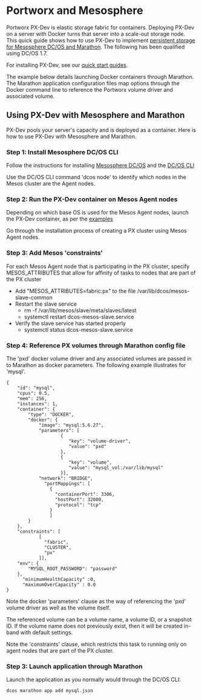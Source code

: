 
# Portworx and Mesosphere
Portworx PX-Dev is elastic storage fabric for containers. Deploying PX-Dev on a server with Docker turns that server into a scale-out storage node. This quick guide shows how to use PX-Dev to implement [persistent storage for Mesosphere DC/OS and Marathon](https://portworx.com/use-case/persistent-storage-dcos/).  The following has been qualified using DC/OS 1.7.

For installing PX-Dev, see our [quick start guides](https://github.com/portworx/px-dev#install-and-quick-start-guides). 

The example below details launching Docker containers through Marathon.   The Marathon application configuration files map options through the Docker command line to reference the Portworx volume driver and associated volume.

## Using PX-Dev with Mesosphere and Marathon
PX-Dev pools your server's capacity and is deployed as a container.   Here is how to use PX-Dev with Mesosphere and Marathon.

### Step 1: Install Mesosphere DC/OS CLI

Follow the instructions for installing [Mesosphere DC/OS](https://dcos.io/install) and the [DC/OS CLI](https://docs.mesosphere.com/1.7/usage/cli/install)

Use the DC/OS CLI command 'dcos node' to identify which nodes in the Mesos cluster are the Agent nodes.

### Step 2: Run the PX-Dev container on Mesos Agent nodes

Depending on which base OS is used for the Mesos Agent nodes, launch the PX-Dev container, as per the [examples](https://github.com/portworx/px-dev)

Go through the installation process of creating a PX cluster using Mesos Agent nodes.

### Step 3: Add Mesos 'constraints'
For each Mesos Agent node that is participating in the PX cluster, specify MESOS_ATTRIBUTES that allow for affinity of tasks to nodes that are part of the PX cluster

- Add "MESOS_ATTRIBUTES=fabric:px" to the file /var/lib/dcos/mesos-slave-common
- Restart the slave service
  - rm -f /var/lib/mesos/slave/meta/slaves/latest
  - systemctl restart dcos-mesos-slave.service
- Verify the slave service has started properly
  - systemctl status dcos-mesos-slave.service

### Step 4: Reference PX volumes through Marathon config file

The 'pxd' docker volume driver and any associated volumes are passed in to Marathon as docker parameters.   The following example illustrates for 'mysql'.
```
{
    "id": "mysql",
    "cpus": 0.5,
    "mem": 256,
    "instances": 1,
    "container": {
        "type": "DOCKER",
        "docker": {
            "image": "mysql:5.6.27",
            "parameters": [
                    {
                       "key": "volume-driver",
                       "value": "pxd"
                    },
                    {
                       "key": "volume",
                       "value": "mysql_vol:/var/lib/mysql"
                    }],
            "network": "BRIDGE",
              "portMappings": [
                {
                  "containerPort": 3306,
                  "hostPort": 32000,
                  "protocol": "tcp"
                }
                ]
        }
    },
    "constraints": [
            [
              "fabric",
              "CLUSTER",
              "px"
            ]],
    "env": {
        "MYSQL_ROOT_PASSWORD": "password"
    },
      "minimumHealthCapacity" :0,
      "maximumOverCapacity" : 0.0
}
```


Note the docker 'parameters' clause as the way of referencing the 'pxd' volume driver as well as the volume itself.

The referenced volume can be a volume name, a volume ID, or a snapshot ID.   If the volume name does not previously exist, then it will be created in-band with default settings.

Note the 'constraints' clause, which restricts this task to running only on agent nodes that are part of the PX cluster.

### Step 3: Launch application through Marathon 

Launch the application as you normally would through the DC/OS CLI:

```
dcos marathon app add mysql.json
```
